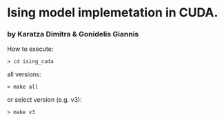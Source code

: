 # Ising model implemetation in CUDA.
### by Karatza Dimitra & Gonidelis Giannis



How to execute:

    > cd ising_cuda

all versions:

    > make all

or select version (e.g. v3):

    > make v3

